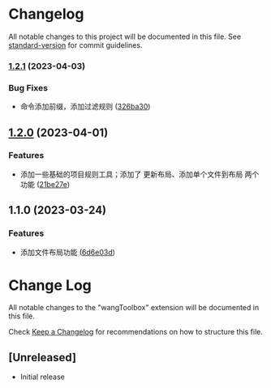 # Changelog

All notable changes to this project will be documented in this file. See [standard-version](https://github.com/conventional-changelog/standard-version) for commit guidelines.

### [1.2.1](https://github.com/wangdaxiaoda/wang-toolbox/compare/v1.2.0...v1.2.1) (2023-04-03)


### Bug Fixes

* 命令添加前缀，添加过滤规则 ([326ba30](https://github.com/wangdaxiaoda/wang-toolbox/commit/326ba3096c61f51c651a2573187113c29a2bebc1))

## [1.2.0](https://github.com/wangdaxiaoda/wang-toolbox/compare/v1.1.0...v1.2.0) (2023-04-01)


### Features

* 添加一些基础的项目规则工具；添加了 更新布局、添加单个文件到布局 两个功能 ([21be27e](https://github.com/wangdaxiaoda/wang-toolbox/commit/21be27eb3ad1c965024da034957cd3a666e39ac3))

## 1.1.0 (2023-03-24)


### Features

* 添加文件布局功能 ([6d6e03d](https://github.com/wangdaxiaoda/wang-toolbox/commit/6d6e03d1c2c98953c8cbf30db4eaa43f2e9b744f))

# Change Log

All notable changes to the "wangToolbox" extension will be documented in this file.

Check [Keep a Changelog](http://keepachangelog.com/) for recommendations on how to structure this file.

## [Unreleased]

- Initial release